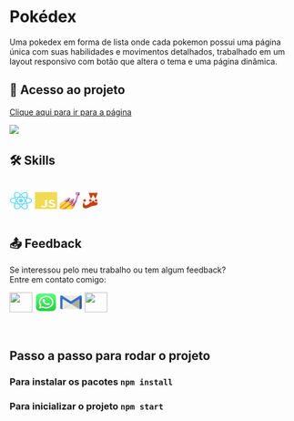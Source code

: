 # Pokédex
Uma pokedex em forma de lista onde cada pokemon possui uma página única com suas habilidades e movimentos detalhados, trabalhado em um layout responsivo com botão que altera o tema e uma página dinâmica. 
 
## 🔗 Acesso ao projeto
<a href="https://pokedex.vercel.app/">Clique aqui para ir para a página</a>

[<img src="src/_assets/gifs/tela.gif">](https://pokedex.vercel.app/)

## 🛠 Skills
<div style="display: inline_block"><br>
  <img align="center" alt="React" height="30" width="40" src="src/_assets/icons/icon-react.png">
  <img align="center" alt="Js" height="30" width="40" src="https://raw.githubusercontent.com/devicons/devicon/master/icons/javascript/javascript-plain.svg">
  <img align="center" alt="Styled" height="30" width="35" src="src/_assets/icons/icon-styled.png">
  <img align="center" alt="Jest" height="30" width="30" src="src/_assets/icons/icon-jest.png">
</div>
<br/>

## 📤 Feedback
Se interessou pelo meu trabalho ou tem algum feedback? <br/> 
Entre em contato comigo:
<br/>
 
<p align="left"> 
 <a href="https://www.linkedin.com/in/jhony-freitas/" target="_blank" rel="noreferrer"><img src="https://raw.githubusercontent.com/danielcranney/readme-generator/main/public/icons/socials/linkedin.svg" width="40" height="35" /></a>
 <a href ="https://api.whatsapp.com/send?phone=5511948127577&text" target="_blank" rel="noreferrer"><img src="./src/_assets/icons/whatsapp.png" width="40" height="35" /></a>
 <a href ="mailto:jhony00._@hotmail.com" target="_blank" rel="noreferrer"><img src="src/_assets/icons/email-icone.png" width="40" height="35" /></a>
 <a href="https://discord.com/users/jhonyFreitas#1359" target="_blank" rel="noreferrer"><img src="https://raw.githubusercontent.com/danielcranney/readme-generator/main/public/icons/socials/discord.svg" width="40" height="35" /></a> 

 </p>
<br/>

## Passo a passo para rodar o projeto

### Para instalar os pacotes `npm install`

### Para inicializar o projeto `npm start`

